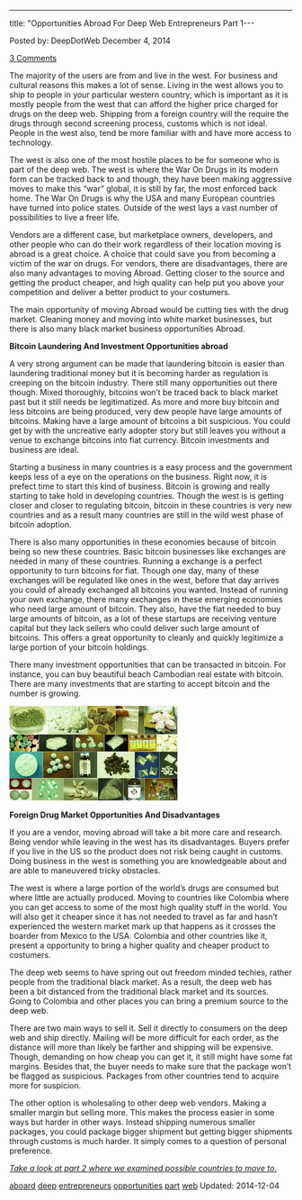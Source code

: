 ---
title: "Opportunities Abroad For Deep Web Entrepreneurs Part 1---

<article class="post-listing post-7058 post type-post status-publish format-standard has-post-thumbnail hentry  tag-aboard tag-deep tag-entrepreneurs tag-opportunities tag-web">
Posted by: DeepDotWeb
<span>December 4, 2014</span>
    
<a href="/2014/12/04/opportunities-aboard-deep-web-entrepreneurs-part-1/#comments">3 Comments</a></span>
</p>
<div class="clear"></div>
<div class="entry">
<p>The majority of the users are from and live in the west. For business and cultural reasons this makes a lot of sense. Living in the west allows you to ship to people in your particular western country, which is important as it is mostly people from the west that can afford the higher price charged for drugs on the deep web. Shipping from a foreign country will the require the drugs through second screening process, customs which is not ideal. People in the west also, tend be more familiar with and have more access to technology.</p>
<p>The west is also one of the most hostile places to be for someone who is part of the deep web. The west is where the War On Drugs in its modern form can be tracked back to and though, they have been making aggressive moves to make this “war” global, it is still by far, the most enforced back home. The War On Drugs is why the USA and many European countries have turned into police states. Outside of the west lays a vast number of possibilities to live a freer life.</p>
<p>Vendors are a different case, but marketplace owners, developers, and other people who can do their work regardless of their location moving is abroad is a great choice. A choice that could save you from becoming a victim of the war on drugs. For vendors, there are disadvantages, there are also many advantages to moving Abroad. Getting closer to the source and getting the product cheaper, and high quality can help put you above your competition and deliver a better product to your costumers.</p>
<p>The main opportunity of moving Abroad would be cutting ties with the drug market. Cleaning money and moving into white market businesses, but there is also many black market business opportunities Abroad.</p>
<p><strong>Bitcoin Laundering And Investment Opportunities abroad</strong></p>
<p>A very strong argument can be made that laundering bitcoin is easier than laundering traditional money but it is becoming harder as regulation is creeping on the bitcoin industry. There still many opportunities out there though. Mixed thoroughly, bitcoins won&#8217;t be traced back to black market past but it still needs be legitimatized. As more and more buy bitcoin and less bitcoins are being produced, very dew people have large amounts of bitcoins. Making have a large amount of bitcoins a bit suspicious. You could get by with the uncreative early adopter story but still leaves you without a venue to exchange bitcoins into fiat currency. Bitcoin investments and business are ideal.</p>
<p>Starting a business in many countries is a easy process and the government keeps less of a eye on the operations on the business. Right now, it is prefect time to start this kind of business. Bitcoin is growing and really starting to take hold in developing countries. Though the west is is getting closer and closer to regulating bitcoin, bitcoin in these countries is very new countries and as a result many countries are still in the wild west phase of bitcoin adoption.</p>
<p>There is also many opportunities in these economies because of bitcoin being so new these countries. Basic bitcoin businesses like exchanges are needed in many of these countries. Running a exchange is a perfect opportunity to turn bitcoins for fiat. Though one day, many of these exchanges will be regulated like ones in the west, before that day arrives you could of already exchanged all bitcoins you wanted. Instead of running your own exchange, there many exchanges in these emerging economies who need large amount of bitcoin. They also, have the fiat needed to buy large amounts of bitcoin, as a lot of these startups are receiving venture capital but they lack sellers who could deliver such large amount of bitcoins. This offers a great opportunity to cleanly and quickly legitimize a large portion of your bitcoin holdings.</p>
<p>There many investment opportunities that can be transacted in bitcoin. For instance, you can buy beautiful beach Cambodian real estate with bitcoin. There are many investments that are starting to accept bitcoin and the number is growing.</p>
<p><a href="/imgs/2014/09/srd.png"><img class="aligncenter size-full wp-image-7060" src="/imgs/2014/09/srd.png" alt="srd" width="299" height="168" /></a></p>
<p><strong>Foreign Drug Market Opportunities And Disadvantages</strong></p>
<p>If you are a vendor, moving abroad will take a bit more care and research. Being vendor while leaving in the west has its disadvantages. Buyers prefer if you live in the US so the product does not risk being caught in customs. Doing business in the west is something you are knowledgeable about and are able to maneuvered tricky obstacles.</p>
<p>The west is where a large portion of the world&#8217;s drugs are consumed but where little are actually produced. Moving to countries like Colombia where you can get access to some of the most high quality stuff in the world. You will also get it cheaper since it has not needed to travel as far and hasn&#8217;t experienced the western market mark up that happens as it crosses the boarder from Mexico to the USA. Colombia and other countries like it, present a opportunity to bring a higher quality and cheaper product to costumers.</p>
<p>The deep web seems to have spring out out freedom minded techies, rather people from the traditional black market. As a result, the deep web has been a bit distanced from the traditional black market and its sources. Going to Colombia and other places you can bring a premium source to the deep web.</p>
<p>There are two main ways to sell it. Sell it directly to consumers on the deep web and ship directly. Mailing will be more difficult for each order, as the distance will more than likely be farther and shipping will be expensive. Though, demanding on how cheap you can get it, it still might have some fat margins. Besides that, the buyer needs to make sure that the package won&#8217;t be flagged as suspicious. Packages from other countries tend to acquire more for suspicion.</p>
<p>The other option is wholesaling to other deep web vendors. Making a smaller margin but selling more. This makes the process easier in some ways but harder in other ways. Instead shipping numerous smaller packages, you could package bigger shipment but getting bigger shipments through customs is much harder. It simply comes to a question of personal preference.</p>
<p><a href="/2014/12/04/opportunities-aboard-deep-web-entrepreneurs-part-2/"><em>Take a look at part 2 where we examined possible countries to move to.</em></a></p>
</div>
<a href="https://www.deepdotweb.com/tag/aboard/" rel="tag">aboard</a> <a href="https://www.deepdotweb.com/tag/deep/" rel="tag">deep</a> <a href="https://www.deepdotweb.com/tag/entrepreneurs/" rel="tag">entrepreneurs</a> <a href="https://www.deepdotweb.com/tag/opportunities/" rel="tag">opportunities</a> <a href="https://www.deepdotweb.com/tag/part/" rel="tag">part</a> <a href="https://www.deepdotweb.com/tag/web/" rel="tag">web</a></span> 
Updated: 2014-12-04
    
